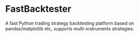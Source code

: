 
FastBacktester
==============

A fast Python trading strategy backtesting platform based on pandas/matplotlib etc, supports multi-instruments strategies.

